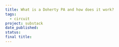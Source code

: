 ```yaml
---
title: What is a Doherty PA and how does it work?
tags:
  - circuit
project: substack
date_published: 
status: 
final title:
---
```

